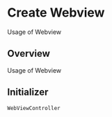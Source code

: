 # Create Webview

Usage of Webview

## Overview

Usage of Webview

## Initializer

``WebViewController``
